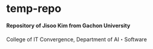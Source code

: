 # temp-repo
#### Repository of Jisoo Kim from Gachon University
College of IT Convergence, Department of AI・Software
